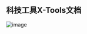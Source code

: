 ## 科技工具X-Tools文档

![image](https://github.com/user-attachments/assets/b6844782-565f-455d-a5a1-b988fe982918)
